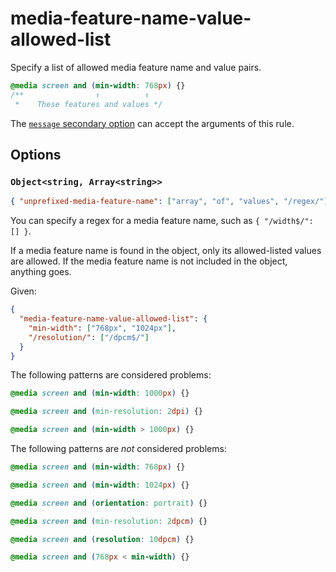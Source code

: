 # media-feature-name-value-allowed-list

Specify a list of allowed media feature name and value pairs.

<!-- prettier-ignore -->
```css
@media screen and (min-width: 768px) {}
/**                ↑          ↑
 *    These features and values */
```

The [`message` secondary option](../../../docs/user-guide/configure.md#message) can accept the arguments of this rule.

## Options

### `Object<string, Array<string>>`

```json
{ "unprefixed-media-feature-name": ["array", "of", "values", "/regex/"] }
```

You can specify a regex for a media feature name, such as `{ "/width$/": [] }`.

If a media feature name is found in the object, only its allowed-listed values are
allowed. If the media feature name is not included in the object, anything goes.

Given:

```json
{
  "media-feature-name-value-allowed-list": {
    "min-width": ["768px", "1024px"],
    "/resolution/": ["/dpcm$/"]
  }
}
```

The following patterns are considered problems:

<!-- prettier-ignore -->
```css
@media screen and (min-width: 1000px) {}
```

<!-- prettier-ignore -->
```css
@media screen and (min-resolution: 2dpi) {}
```

<!-- prettier-ignore -->
```css
@media screen and (min-width > 1000px) {}
```

The following patterns are _not_ considered problems:

<!-- prettier-ignore -->
```css
@media screen and (min-width: 768px) {}
```

<!-- prettier-ignore -->
```css
@media screen and (min-width: 1024px) {}
```

<!-- prettier-ignore -->
```css
@media screen and (orientation: portrait) {}
```

<!-- prettier-ignore -->
```css
@media screen and (min-resolution: 2dpcm) {}
```

<!-- prettier-ignore -->
```css
@media screen and (resolution: 10dpcm) {}
```

<!-- prettier-ignore -->
```css
@media screen and (768px < min-width) {}
```
